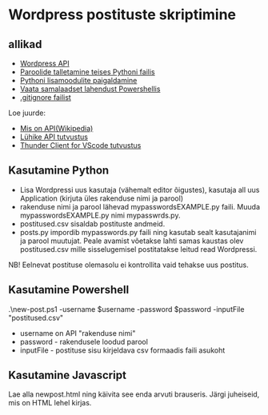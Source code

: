 # Wordpress postituste skriptimine
## allikad
- [Wordpress API](https://developer.wordpress.org/rest-api/reference/)
- [Paroolide talletamine teises Pythoni failis](https://stackoverflow.com/questions/25501403/storing-the-secrets-passwords-in-a-separate-file)
- [Pythoni lisamoodulite paigaldamine](https://packaging.python.org/en/latest/tutorials/installing-packages/)
- [Vaata samalaadset lahendust Powershellis](https://blog.darrenjrobinson.com/using-wordpress-apis-with-powershell/)
- [.gitignore failist](https://www.freecodecamp.org/news/gitignore-what-is-it-and-how-to-add-to-repo/)

Loe juurde:
- [Mis on API(Wikipedia)](https://et.wikipedia.org/wiki/Rakendusliides)
- [Lühike API tutvustus](https://www.freecodecamp.org/news/how-apis-work)
- [Thunder Client for VScode tutvustus](https://www.freecodecamp.org/news/thunder-client-for-vscode/)

## Kasutamine Python
- Lisa Wordpressi uus kasutaja (vähemalt editor õigustes), kasutaja all uus Application (kirjuta üles rakenduse nimi ja parool)
- rakenduse nimi ja parool lähevad mypasswordsEXAMPLE.py faili. Muuda mypasswordsEXAMPLE.py nimi mypasswrds.py. 
- postitused.csv sisaldab postituste andmeid.
- posts.py impordib mypasswords.py faili ning kasutab sealt kasutajanimi ja parool muutujat. Peale avamist võetakse lahti samas kaustas olev postitused.csv mille sisselugemisel postitatakse leitud read Wordpressi. 

NB! Eelnevat postituse olemasolu ei kontrollita vaid tehakse uus postitus. 

## Kasutamine Powershell
.\new-post.ps1 -username $username -password $password -inputFile "postitused.csv"

- username on API "rakenduse nimi"
- password - rakendusele loodud parool
- inputFile - postituse sisu kirjeldava csv formaadis faili asukoht

## Kasutamine Javascript
Lae alla newpost.html ning käivita see enda arvuti brauseris. Järgi juheiseid, mis on HTML lehel kirjas. 
